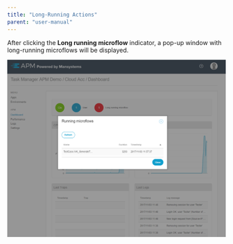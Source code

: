 ```yaml
---
title: "Long-Running Actions"
parent: "user-manual"
---
```


After clicking the **Long running microflow** indicator, a pop-up window with long-running microflows will be displayed.

 ![](attachments/long-running-actions.png)

